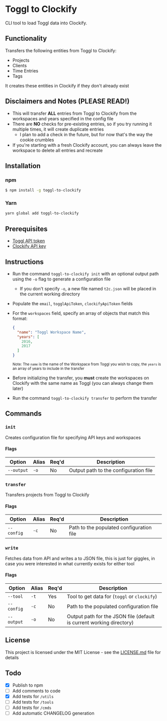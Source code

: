 # Toggl to Clockify

CLI tool to load Toggl data into Clockify.

## Functionality
Transfers the following entities from Toggl to Clockify:
- Projects
- Clients
- Time Entries
- Tags

It creates these entities in Clockify if they don't already exist

## Disclaimers and Notes (PLEASE READ!)
- This will transfer **ALL** entries from Toggl to Clockify from the workspaces and years specified in the config file
- There are **NO** checks for pre-existing entries, so if you try running it multiple times, it will create duplicate entries
  - I plan to add a check in the future, but for now that's the way the cookie crumbles
- If you're starting with a fresh Clockify account, you can always leave the workspace to delete all entries and recreate

## Installation
### npm
```bash
$ npm install -g toggl-to-clockify
```

### Yarn
```bash
yarn global add toggl-to-clockify
```

## Prerequisites
- [Toggl API token](https://github.com/toggl/toggl_api_docs#api-token)
- [Clockify API key](https://clockify.github.io/clockify_api_docs/#authentication)

## Instructions
- Run the command `toggl-to-clockify init` with an optional output path using the `-o` flag to generate a configuration file
  - If you don't specify `-o`, a new file named `t2c.json` will be placed in the current working directory
- Populate the `email`, `togglApiToken`, `clockifyApiToken` fields
- For the `workspaces` field, specify an array of objects that match this format:
  ```json
  {
    "name": "Toggl Workspace Name",
    "years": [
      2016,
      2017
    ]
  }
  ```
  <sub>Note: The `name` is the name of the Workspace from Toggl you wish to copy, the `years` is an array of years to include in the transfer</sub>

- Before initializing the transfer, you **must** create the workspaces on Clockify with the same name as Toggl (you can always change them later)
- Run the command `toggl-to-clockify transfer` to perform the transfer

## Commands

### `init`
Creates configuration file for specifying API keys and workspaces

#### Flags
| Option     | Alias | Req'd | Description                           |
|------------|-------|-------|---------------------------------------|
| `--output` | `-o`  | No    | Output path to the configuration file |

### `transfer`
Transfers projects from Toggl to Clockify

#### Flags
| Option     | Alias  | Req'd | Description                              |
|------------|--------|-------|------------------------------------------|
| `--config` | `-c`   | No    | Path to the populated configuration file |

### `write`
Fetches data from API and writes a to JSON file, this is just for giggles, in case you were interested in what currently exists for either tool

#### Flags
| Option     | Alias  | Req'd | Description                                                          |
|------------|--------|-------|----------------------------------------------------------------------|
| `--tool`   | `-t`   | Yes   | Tool to get data for (`toggl` or `clockify`)                         |
| `--config` | `-c`   | No    | Path to the populated configuration file                             |
| `--output` | `-o`   | No    | Output path for the JSON file (default is current working directory) |

## License

This project is licensed under the MIT License - see the [LICENSE.md](LICENSE.md) file for details

## Todo
- [X] Publish to npm
- [ ] Add comments to code
- [X] Add tests for `/utils`
- [ ] Add tests for `/tools`
- [ ] Add tests for `/cmds`
- [ ] Add automatic CHANGELOG generation
